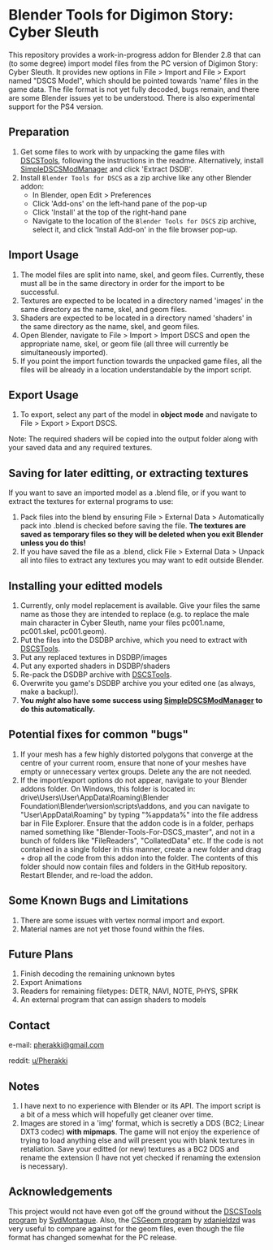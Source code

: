 # Blender Tools for Digimon Story: Cyber Sleuth
This repository provides a work-in-progress addon for Blender 2.8 that can (to some degree) import model files from the PC version of Digimon Story: Cyber Sleuth. It provides new options in File > Import and File > Export named "DSCS Model", which should be pointed towards 'name' files in the game data. The file format is not yet fully decoded, bugs remain, and there are some Blender issues yet to be understood. There is also experimental support for the PS4 version.

## Preparation
1. Get some files to work with by unpacking the game files with [DSCSTools](https://github.com/SydMontague/DSCSTools), following the instructions in the readme. Alternatively, install [SimpleDSCSModManager](https://github.com/Pherakki/SimpleDSCSModManager) and click 'Extract DSDB'.
2. Install `Blender Tools for DSCS` as a zip archive like any other Blender addon:
    * In Blender, open Edit > Preferences
    * Click 'Add-ons' on the left-hand pane of the pop-up
    * Click 'Install' at the top of the right-hand pane
    * Navigate to the location of the `Blender Tools for DSCS` zip archive, select it, and click 'Install Add-on' in the file browser pop-up.

## Import Usage
1. The model files are split into name, skel, and geom files. Currently, these must all be in the same directory in order for the import to be successful.
2. Textures are expected to be located in a directory named 'images' in the same directory as the name, skel, and geom files.
3. Shaders are expected to be located in a directory named 'shaders' in the same directory as the name, skel, and geom files.
4. Open Blender, navigate to File > Import > Import DSCS and open the appropriate name, skel, or geom file (all three will currently be simultaneously imported).
5. If you point the import function towards the unpacked game files, all the files will be already in a location understandable by the import script.

## Export Usage
1. To export, select any part of the model in **object mode** and navigate to File > Export > Export DSCS.

Note: The required shaders will be copied into the output folder along with your saved data and any required textures.

## Saving for later editting, or extracting textures
If you want to save an imported model as a .blend file, or if you want to extract the textures for external programs to use:
1. Pack files into the blend by ensuring File > External Data > Automatically pack into .blend is checked before saving the file. **The textures are saved as temporary files so they will be deleted when you exit Blender unless you do this!**
2. If you have saved the file as a .blend, click File > External Data > Unpack all into files to extract any textures you may want to edit outside Blender.

## Installing your editted models
1. Currently, only model replacement is available. Give your files the same name as those they are intended to replace (e.g. to replace the male main character in Cyber Sleuth, name your files pc001.name, pc001.skel, pc001.geom).
2. Put the files into the DSDBP archive, which you need to extract with [DSCSTools](https://github.com/SydMontague/DSCSTools).
3. Put any replaced textures in DSDBP/images
4. Put any exported shaders in DSDBP/shaders
5. Re-pack the DSDBP archive with [DSCSTools](https://github.com/SydMontague/DSCSTools).
6. Overwrite you game's DSDBP archive you your edited one (as always, make a backup!).
7. **You *might* also have some success using [SimpleDSCSModManager](https://github.com/Pherakki/SimpleDSCSModManager) to do this automatically.**

## Potential fixes for common "bugs"
1. If your mesh has a few highly distorted polygons that converge at the centre of your current room, ensure that none of your meshes have empty or unnecessary vertex groups. Delete any the are not needed.
2. If the import/export options do not appear, navigate to your Blender addons folder. On Windows, this folder is located in: drive\Users\User\AppData\Roaming\Blender Foundation\Blender\version\scripts\addons, and you can navigate to "User\AppData\Roaming\" by typing "%appdata%" into the file address bar in File Explorer. Ensure that the addon code is in a folder, perhaps named something like "Blender-Tools-For-DSCS_master", and not in a bunch of folders like "FileReaders", "CollatedData" etc. If the code is not contained in a single folder in this manner, create a new folder and drag + drop all the code from this addon into the folder. The contents of this folder should now contain files and folders in the GitHub repository. Restart Blender, and re-load the addon.
   
## Some Known Bugs and Limitations
1. There are some issues with vertex normal import and export.
2. Material names are not yet those found within the files.

## Future Plans
1. Finish decoding the remaining unknown bytes
2. Export Animations
3. Readers for remaining filetypes: DETR, NAVI, NOTE, PHYS, SPRK
4. An external program that can assign shaders to models

## Contact
e-mail: pherakki@gmail.com

reddit: [u/Pherakki](https://www.reddit.com/user/Pherakki)

## Notes
1. I have next to no experience with Blender or its API. The import script is a bit of a mess which will hopefully get cleaner over time.
2. Images are stored in a 'img' format, which is secretly a DDS (BC2; Linear DXT3 codec) **with mipmaps**. The game will not enjoy the experience of trying to load anything else and will present you with blank textures in retaliation. Save your editted (or new) textures as a BC2 DDS and rename the extension (I have not yet checked if renaming the extension is necessary).

## Acknowledgements
This project would not have even got off the ground without the [DSCSTools program](https://github.com/SydMontague/DSCSTools) by [SydMontague](https://github.com/SydMontague). Also, the [CSGeom program](https://github.com/xdanieldzd/CSGeom) by [xdanieldzd](https://github.com/xdanieldzd) was very useful to compare against for the geom files, even though the file format has changed somewhat for the PC release.
